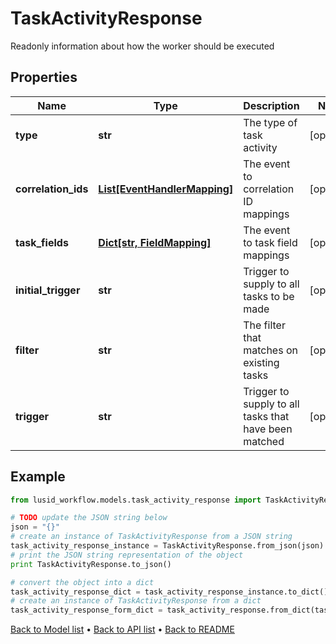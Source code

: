 # TaskActivityResponse

Readonly information about how the worker should be executed

## Properties
Name | Type | Description | Notes
------------ | ------------- | ------------- | -------------
**type** | **str** | The type of task activity | [optional] 
**correlation_ids** | [**List[EventHandlerMapping]**](EventHandlerMapping.md) | The event to correlation ID mappings | [optional] 
**task_fields** | [**Dict[str, FieldMapping]**](FieldMapping.md) | The event to task field mappings | [optional] 
**initial_trigger** | **str** | Trigger to supply to all tasks to be made | [optional] 
**filter** | **str** | The filter that matches on existing tasks | [optional] 
**trigger** | **str** | Trigger to supply to all tasks that have been matched | [optional] 

## Example

```python
from lusid_workflow.models.task_activity_response import TaskActivityResponse

# TODO update the JSON string below
json = "{}"
# create an instance of TaskActivityResponse from a JSON string
task_activity_response_instance = TaskActivityResponse.from_json(json)
# print the JSON string representation of the object
print TaskActivityResponse.to_json()

# convert the object into a dict
task_activity_response_dict = task_activity_response_instance.to_dict()
# create an instance of TaskActivityResponse from a dict
task_activity_response_form_dict = task_activity_response.from_dict(task_activity_response_dict)
```
[Back to Model list](../README.md#documentation-for-models) &#8226; [Back to API list](../README.md#documentation-for-api-endpoints) &#8226; [Back to README](../README.md)


